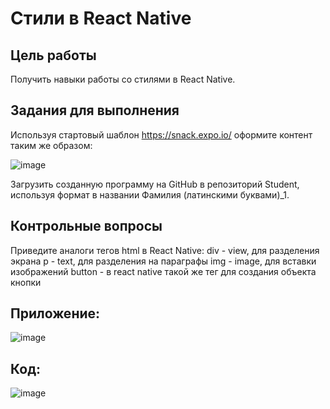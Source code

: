 # Стили в React Native
## Цель работы
Получить навыки работы со стилями в React Native.

## Задания для выполнения
Используя стартовый шаблон https://snack.expo.io/ оформите контент таким же образом:

![image](https://user-images.githubusercontent.com/90910479/161250575-feb68fba-765e-4acf-b1b9-374a6dc4ffb3.png)

Загрузить созданную программу на GitHub в репозиторий Student, используя формат в названии Фамилия (латинскими буквами)_1.

## Контрольные вопросы
Приведите аналоги тегов html в React Native: div - view, для разделения экрана p - text, для разделения на параграфы img - image, для вставки изображений button - в react native такой же тег для создания объекта кнопки

## Приложение:

![image](https://user-images.githubusercontent.com/90910479/161251279-2ef1e357-49dd-4213-b2f1-cab12c8cca58.png)

## Код:

![image](https://user-images.githubusercontent.com/90910479/161251440-95fa6039-d3cc-4117-946b-b5e1093ede77.png)

